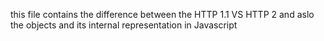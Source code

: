 this file contains the difference between the HTTP 1.1 VS HTTP 2 and aslo the  objects and its internal representation in Javascript
